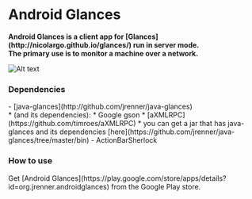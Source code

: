 <h1>Android Glances</h1>
<b>Android Glances is a client app for [Glances](http://nicolargo.github.io/glances/) run in server mode.<Br>
The primary use is to monitor a machine over a network.</b>

![Alt text](http://github.com/jrenner/android-glances/raw/master/img/glances_screenshot.png "screenshot")

<h3>Dependencies</h3>
- [java-glances](http://github.com/jrenner/java-glances)<br>
    * (and its dependencies):
	* Google gson
	* [aXMLRPC](https://github.com/timroes/aXMLRPC)
	* you can get a jar that has java-glances and its dependencies [here](https://github.com/jrenner/java-glances/tree/master/bin)
- ActionBarSherlock

<h3>How to use</h3>
Get [Android Glances](https://play.google.com/store/apps/details?id=org.jrenner.androidglances) from the Google Play store.

